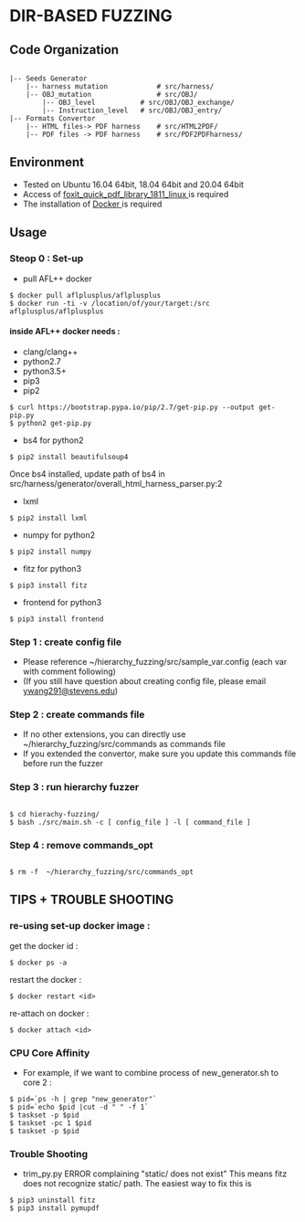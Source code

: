 # DIR-BASED FUZZING

## Code Organization

```console

|-- Seeds Generator 
	|-- harness mutation            # src/harness/
	|-- OBJ_mutation                # src/OBJ/
		|-- OBJ_level           # src/OBJ/OBJ_exchange/
		|-- Instruction_level   # src/OBJ/OBJ_entry/
|-- Formats Convertor 
	|-- HTML files-> PDF harness    # src/HTML2PDF/
	|-- PDF files -> PDF harness    # src/PDF2PDFharness/
```

## Environment
- Tested on Ubuntu 16.04 64bit, 18.04 64bit and 20.04 64bit
- Access of [ foxit_quick_pdf_library_1811_linux ](https://developers.foxit.com/developer-hub/documents/quick-pdf-library/) is required
- The installation of [ Docker ](https://developers.foxit.com/developer-hub/documents/quick-pdf-library/) is required

## Usage

### Steop 0 : Set-up 

- pull AFL++ docker

```shell
$ docker pull aflplusplus/aflplusplus
$ docker run -ti -v /location/of/your/target:/src aflplusplus/aflplusplus
```

#### inside AFL++ docker needs :

- clang/clang++
- python2.7
- python3.5+
- pip3
- pip2

```shell
$ curl https://bootstrap.pypa.io/pip/2.7/get-pip.py --output get-pip.py
$ python2 get-pip.py
```
- bs4 for python2
```shell
$ pip2 install beautifulsoup4
```
Once bs4 installed, update path of bs4 in src/harness/generator/overall_html_harness_parser.py:2

- lxml
```shell
$ pip2 install lxml
```
- numpy for python2
```shell
$ pip2 install numpy
```
- fitz for python3
```shell
$ pip3 install fitz
```
- frontend for python3
```shell
$ pip3 install frontend
```

### Step 1 : create config file

- Please reference ~/hierarchy_fuzzing/src/sample_var.config (each var with comment following)
- (If you still have question about creating config file, please email ywang291@stevens.edu)

### Step 2 : create commands file

- If no other extensions, you can directly use ~/hierarchy_fuzzing/src/commands as commands file
- If you extended the convertor, make sure you update this commands file before run the fuzzer

### Step 3 : run hierarchy fuzzer 

~~~{.sh}

$ cd hierachy-fuzzing/
$ bash ./src/main.sh -c [ config_file ] -l [ command_file ]

~~~

### Step 4 : remove commands_opt

~~~{.sh}

$ rm -f  ~/hierarchy_fuzzing/src/commands_opt

~~~

## TIPS + TROUBLE SHOOTING

### re-using set-up docker image : 
get the docker id :
```shell 
$ docker ps -a
```
restart the docker :
```shell
$ docker restart <id>
```
re-attach on docker :
```shell
$ docker attach <id>
```
### CPU Core Affinity 
- For example, if we want to combine process of new_generator.sh to core 2 :
```shell
$ pid=`ps -h | grep "new_generator"`
$ pid=`echo $pid |cut -d " " -f 1`
$ taskset -p $pid
$ taskset -pc 1 $pid
$ taskset -p $pid
```
### Trouble Shooting
- trim_py.py ERROR complaining "static/ does not exist"
  This means fitz does not recognize static/ path. The easiest way to fix this is 
```shell
$ pip3 uninstall fitz
$ pip3 install pymupdf
```  
 




